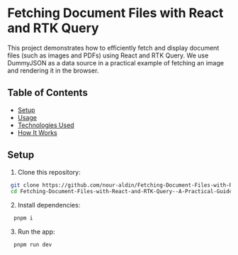 # Fetching Document Files with React and RTK Query

This project demonstrates how to efficiently fetch and display document files (such as images and PDFs) using React and RTK Query. We use DummyJSON as a data source in a practical example of fetching an image and rendering it in the browser.

## Table of Contents

- [Setup](#setup)
- [Usage](#usage)
- [Technologies Used](#technologies-used)
- [How It Works](#how-it-works)

## Setup

1. Clone this repository:

```bash
 git clone https://github.com/nour-aldin/Fetching-Document-Files-with-React-and-RTK-Query--A-Practical-Guide.git
 cd Fetching-Document-Files-with-React-and-RTK-Query--A-Practical-Guide
```

2. Install dependencies:

```bash
  pnpm i
```

3. Run the app:

```bash
  pnpm run dev
```
